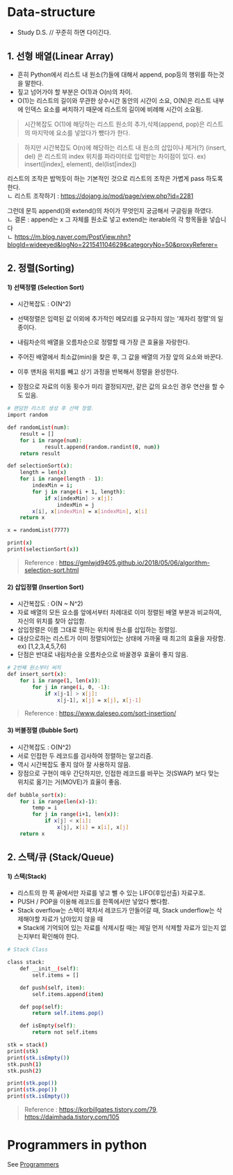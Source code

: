 # Data-structure

- Study D.S. // 꾸준히 하면 다이긴다.
  
## 1. 선형 배열(Linear Array)

- 흔히 Python에서 리스트 내 원소(?)들에 대해서 append, pop등의 행위를 하는것을 말한다.
- 짚고 넘어가야 할 부분은 O(1)과 O(n)의 차이.
- O(1)는 리스트의 길이와 무관한 상수시간 동안의 시간이 소요, O(N)은 리스트 내부에 인덱스 요소를 써치하기 때문에 리스트의 길이에 비례해 시간이 소요됨.

> 시간복잡도 O(1)에 해당하는 리스트 원소의 추가,삭제(append, pop)은 리스트의 마지막에 요소를 넣었다가 뺐다가 한다.

> 하지만 시간복잡도 O(n)에 해당하는 리스트 내 원소의 삽입이나 제거(?) (insert, del) 은 리스트의 index 위치를 파라미터로 입력받는 차이점이 있다. ex) insert([index], element), del(list[index])



리스트의 조작은 밥먹듯이 하는 기본적인 것으로 리스트의 조작은 가볍게 pass 하도록 한다.  
ㄴ 리스트 조작하기 : https://dojang.io/mod/page/view.php?id=2281

그런데 문득 append()와 extend()의 차이가 무엇인지 궁금해서 구글링을 하였다.  
ㄴ 결론 : append는 x 그 자체를 원소로 넣고 extend는 iterable의 각 항목들을 넣습니다  
ㄴ https://m.blog.naver.com/PostView.nhn?blogId=wideeyed&logNo=221541104629&categoryNo=50&proxyReferer=

## 2. 정렬(Sorting)

#### 1) 선택정렬 (Selection Sort)
- 시간복잡도 : O(N^2)
- 선택정렬은 입력된 값 이외에 추가적인 메모리를 요구하지 않는 '제자리 정렬'의 일종이다.
- 내림차순의 배열을 오름차순으로 정렬할 때 가장 큰 효율을 자랑한다.
- 주어진 배열에서 최소값(min)을 찾은 후, 그 값을 배열의 가장 앞의 요소와 바꾼다.
- 이후 맨처음 위치를 빼고 상기 과정을 반복해서 정렬을 완성한다.

- 장점으로 자료의 이동 횟수가 미리 결정되지만, 같은 값의 요소인 경우 연산을 할 수도 있음.
```sh
# 랜덤한 리스트 생성 후 선택 정렬.
import random

def randomList(num):
    result = []
    for i in range(num):
            result.append(random.randint(0, num))
    return result

def selectionSort(x):
    length = len(x)
    for i in range(length - 1):
        indexMin = i;
        for j in range(i + 1, length):
            if x[indexMin] > x[j]:
                indexMin = j
        x[i], x[indexMin] = x[indexMin], x[i]
    return x

x = randomList(7777)

print(x)
print(selectionSort(x))
```

> Reference : https://gmlwjd9405.github.io/2018/05/06/algorithm-selection-sort.html


#### 2) 삽입정렬 (Insertion Sort)

- 시간복잡도 : O(N ~ N^2)
- 자료 배열의 모든 요소를 앞에서부터 차례대로 이미 정렬된 배열 부분과 비교하여, 자신의 위치를 찾아 삽입함.
- 삽입정렬은 이름 그대로 원하는 위치에 원소를 삽입하는 정렬임.
- 대상으로하는 리스트가 이미 정렬되어있는 상태에 가까울 때 최고의 효율을 자랑함.  ex) [1,2,3,4,5,7,6]
- 단점은 반대로 내림차순을 오름차순으로 바꿀경우 효율이 좋지 않음.

```sh
# 2번째 원소부터 써치
def insert_sort(x):
    for i in range(1, len(x)):
        for j in range(i, 0, -1):
            if x[j-1] > x[j]:
                x[j-1], x[j] = x[j], x[j-1]
```

> Reference : https://www.daleseo.com/sort-insertion/


#### 3) 버블정렬 (Bubble Sort)
- 시간복잡도 : O(N^2)
- 서로 인접한 두 레코드를 검사하여 정렬하는 알고리즘.
- 역시 시간복잡도 좋지 않아 잘 사용하지 않음.
- 장점으로 구현이 매우 간단하지만, 인접한 레코드를 바꾸는 것(SWAP) 보다 맞는 위치로 옮기는 거(MOVE)가 효율이 좋음.

```sh
def bubble_sort(x):
    for i in range(len(x)-1):
        temp = i
        for j in range(i+1, len(x)):
            if x[j] < x[i]:
                x[j], x[i] = x[i], x[j]
    return x
```


## 2. 스택/큐 (Stack/Queue) 

#### 1) 스택(Stack)
- 리스트의 한 쪽 끝에서만 자료를 넣고 뺄 수 있는 LIFO(후입선출) 자료구조.
- PUSH / POP을 이용해 레코드를 한쪽에서만 넣었다 뺐다함.
- Stack overflow는 스택이 꽉차서 레코드가 안들어갈 때, Stack underflow는 삭제해야할 자료가 남아있지 않을 때  
※ Stack에 기억되어 있는 자료를 삭제시킬 때는 제일 먼저 삭제할 자료가 있는지 없는지부터 확인해야 한다.


```sh
# Stack Class

class stack:
    def __init__(self):
        self.items = []

    def push(self, item):
        self.items.append(item)

    def pop(self):
        return self.items.pop()

    def isEmpty(self):
        return not self.items

stk = stack()
print(stk)
print(stk.isEmpty())
stk.push(1)
stk.push(2)

print(stk.pop())
print(stk.pop())
print(stk.isEmpty())

```

> Reference : https://korbillgates.tistory.com/79, https://daimhada.tistory.com/105
# Programmers in python 

See [Programmers](https://programmers.co.kr/)
